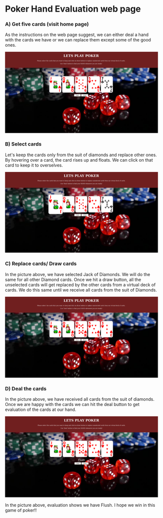 # Poker Hand Evaluation web page

### A) Get five cards (visit home page)
As the instructions on the web page suggest, we can either deal a hand with the cards we have or we can replace them except some of the good ones.

![alt_text](1.png)

### B) Select cards
Let's keep the cards only from the suit of diamonds and replace other ones. By hovering over a card, the card rises up and floats. We can click on that card to keep it to overselves.

![alt_text](2.png)

### C) Replace cards/ Draw cards
In the picture above, we have selected Jack of Diamonds. We will do the same for all other Diamond cards. Once we hit a draw button, all the unselected cards will get replaced by the other cards from a virtual deck of cards. We do this same until we receive all cards from the suit of Diamonds.

![alt_text](3.png)

### D) Deal the cards
In the picture above, we have received all cards from the suit of diamonds. Once we are happy with the cards we can hit the deal button to get evaluation of the cards at our hand.

![alt_text](4.png)

In the picture above, evaluation shows we have Flush. I hope we win in this game of poker!!

